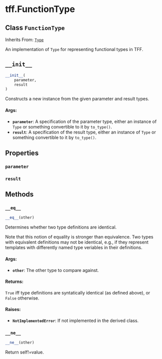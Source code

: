 <div itemscope itemtype="http://developers.google.com/ReferenceObject">
<meta itemprop="name" content="tff.FunctionType" />
<meta itemprop="path" content="Stable" />
<meta itemprop="property" content="parameter"/>
<meta itemprop="property" content="result"/>
<meta itemprop="property" content="__eq__"/>
<meta itemprop="property" content="__init__"/>
<meta itemprop="property" content="__ne__"/>
</div>

# tff.FunctionType

## Class `FunctionType`

Inherits From: [`Type`](../tff/Type.md)

An implementation of `Type` for representing functional types in TFF.

<h2 id="__init__"><code>__init__</code></h2>

``` python
__init__(
    parameter,
    result
)
```

Constructs a new instance from the given parameter and result types.

#### Args:

* <b>`parameter`</b>: A specification of the parameter type, either an instance of
    `Type` or something convertible to it by `to_type()`.
* <b>`result`</b>: A specification of the result type, either an instance of `Type`
    or something convertible to it by `to_type()`.



## Properties

<h3 id="parameter"><code>parameter</code></h3>



<h3 id="result"><code>result</code></h3>





## Methods

<h3 id="__eq__"><code>__eq__</code></h3>

``` python
__eq__(other)
```

Determines whether two type definitions are identical.

Note that this notion of equality is stronger than equivalence. Two types
with equivalent definitions may not be identical, e.g., if they represent
templates with differently named type veriables in their definitions.

#### Args:

* <b>`other`</b>: The other type to compare against.


#### Returns:

`True` iff type definitions are syntatically identical (as defined above),
or `False` otherwise.


#### Raises:

* <b>`NotImplementedError`</b>: If not implemented in the derived class.

<h3 id="__ne__"><code>__ne__</code></h3>

``` python
__ne__(other)
```

Return self!=value.



